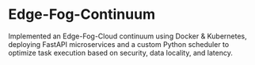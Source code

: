 # Edge-Fog-Continuum
Implemented an Edge-Fog-Cloud continuum using Docker &amp; Kubernetes, deploying FastAPI microservices and a custom Python scheduler to optimize task execution based on security, data locality, and latency.
